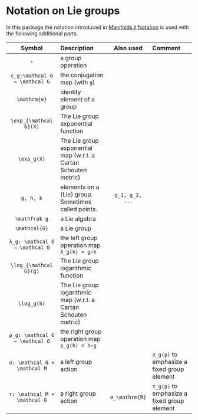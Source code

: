 # Notation on Lie groups

In this package,the notation introduced in [Manifolds.jl Notation](https://juliamanifolds.github.io/Manifolds.jl/latest/misc/notation.html) is used with the following additional parts.

| Symbol | Description | Also used | Comment |
|:----:|:--------------- |:----:|:--- |
| ``∘`` | a group operation | | |
| ``c_g:\mathcal G → \mathcal G`` | the conjugation map (with `g`) | | |
| ``\mathrm{e}`` | identity element of a group | | |
| ``\exp_{\mathcal G}(X)`` | The Lie group exponential function | | |
| ``\exp_g(X)`` | The Lie group exponential map (w.r.t. a Cartan Schouten metric) | | |
| ``g, h, k`` | elements on a (Lie) group. Sometimes called points. | ``g_1, g_2, ...`` | |
| ``\mathfrak g`` | a Lie algebra | | |
| ``\mathcal{G}`` | a Lie group | | |
| ``λ_g: \mathcal G → \mathcal G`` | the left group operation map ``λ_g(h) = g∘h`` | | |
| ``\log_{\mathcal G}(g)`` | The Lie group logarithmic function | | |
| ``\log_g(h)`` | The Lie group logarithmic map (w.r.t. a Cartan Schouten metric) | | |
| ``ρ_g: \mathcal G → \mathcal G`` | the right group operation map ``ρ_g(h) = h∘g`` | | |
| ``σ: \mathcal G × \mathcal M`` | a left group action | | ``σ_g(p)`` to emphasize a fixed group element |
| ``τ: \mathcal M × \mathcal G`` | a right group action | ``σ_\mathrm{R}`` | ``τ_g(p)`` to emphasize a fixed group element |
